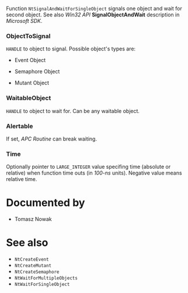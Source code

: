 Function `NtSignalAndWaitForSingleObject` signals one object and wait for second object. See also *Win32 API* **SignalObjectAndWait** description in *Microsoft SDK*.

### ObjectToSignal

`HANDLE` to object to signal. Possible object's types are:

* Event Object

* Semaphore Object
* Mutant Object

### WaitableObject

`HANDLE` to object to wait for. Can be any waitable object.

### Alertable

If set, *APC Routine* can break waiting.

### Time

Optionally pointer to `LARGE_INTEGER` value specifing time (absolute or relative) when function time outs (in *100-ns* units). Negative value means relative time.

# Documented by

* Tomasz Nowak

# See also

* `NtCreateEvent`
* `NtCreateMutant`
* `NtCreateSemaphore`
* `NtWaitForMultipleObjects`
* `NtWaitForSingleObject`

